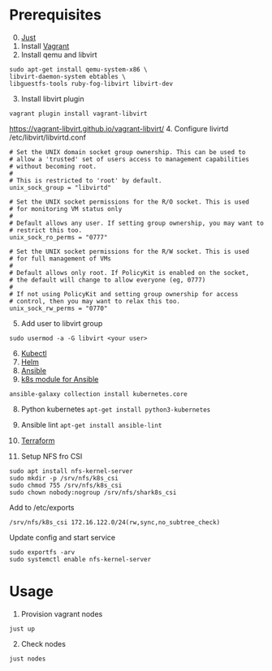 
# Prerequisites

0. [Just](https://just.systems/man/en/pre-built-binaries.html)
1. Install [Vagrant](https://developer.hashicorp.com/vagrant/install?product_intent=vagrant) 
2. Install qemu and libvirt
```
sudo apt-get install qemu-system-x86 \
libvirt-daemon-system ebtables \
libguestfs-tools ruby-fog-libvirt libvirt-dev
``` 
3. Install libvirt plugin
```
vagrant plugin install vagrant-libvirt
```
https://vagrant-libvirt.github.io/vagrant-libvirt/
4. Configure livirtd
/etc/libvirt/libvirtd.conf
```
# Set the UNIX domain socket group ownership. This can be used to
# allow a 'trusted' set of users access to management capabilities
# without becoming root.
#
# This is restricted to 'root' by default.
unix_sock_group = "libvirtd"

# Set the UNIX socket permissions for the R/O socket. This is used
# for monitoring VM status only
#
# Default allows any user. If setting group ownership, you may want to
# restrict this too.
unix_sock_ro_perms = "0777"

# Set the UNIX socket permissions for the R/W socket. This is used
# for full management of VMs
#
# Default allows only root. If PolicyKit is enabled on the socket,
# the default will change to allow everyone (eg, 0777)
#
# If not using PolicyKit and setting group ownership for access
# control, then you may want to relax this too.
unix_sock_rw_perms = "0770"
```
5. Add user to libvirt group
```
sudo usermod -a -G libvirt <your user>
```
6. [Kubectl](https://kubernetes.io/docs/tasks/tools/install-kubectl-linux/)
7. [Helm](https://helm.sh/docs/intro/install/)
8. [Ansible](https://docs.ansible.com/ansible/latest/installation_guide/intro_installation.html)
7. [k8s module for Ansible](https://docs.ansible.com/ansible/latest/collections/kubernetes/core/k8s_module.html) 
```
ansible-galaxy collection install kubernetes.core
```
8. Python kubernetes ```apt-get install python3-kubernetes```

9. Ansible lint ```apt-get install ansible-lint```

10. [Terraform ](https://developer.hashicorp.com/terraform/tutorials/aws-get-started/install-cli)

11. Setup NFS fro CSI

```
sudo apt install nfs-kernel-server
sudo mkdir -p /srv/nfs/k8s_csi
sudo chmod 755 /srv/nfs/k8s_csi
sudo chown nobody:nogroup /srv/nfs/shark8s_csi
```
Add to /etc/exports
```
/srv/nfs/k8s_csi 172.16.122.0/24(rw,sync,no_subtree_check)
```
Update config and start service
```
sudo exportfs -arv
sudo systemctl enable nfs-kernel-server
```


# Usage
1. Provision vagrant nodes
```
just up
```
2. Check nodes
```
just nodes
```
